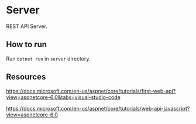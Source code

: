 # Server
REST API Server.

## How to run
Run `dotnet run` in `server` directory.

## Resources
https://docs.microsoft.com/en-us/aspnet/core/tutorials/first-web-api?view=aspnetcore-6.0&tabs=visual-studio-code

https://docs.microsoft.com/en-us/aspnet/core/tutorials/web-api-javascript?view=aspnetcore-6.0
